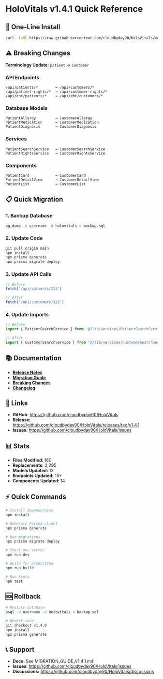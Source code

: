 # HoloVitals v1.4.1 Quick Reference

## 🚀 One-Line Install

```bash
curl -fsSL https://raw.githubusercontent.com/cloudbyday90/HoloVitals/main/scripts/install-v1.4.1.sh | bash
```

## ⚠️ Breaking Changes

**Terminology Update:** `patient` → `customer`

### API Endpoints
```
/api/patients/*        → /api/customers/*
/api/patient-rights/*  → /api/customer-rights/*
/api/ehr/patients/*    → /api/ehr/customers/*
```

### Database Models
```
PatientAllergy         → CustomerAllergy
PatientMedication      → CustomerMedication
PatientDiagnosis       → CustomerDiagnosis
```

### Services
```
PatientSearchService   → CustomerSearchService
PatientRightsService   → CustomerRightsService
```

### Components
```
PatientCard            → CustomerCard
PatientDetailView      → CustomerDetailView
PatientList            → CustomerList
```

## 📋 Quick Migration

### 1. Backup Database
```bash
pg_dump -U username -d holovitals > backup.sql
```

### 2. Update Code
```bash
git pull origin main
npm install
npx prisma generate
npx prisma migrate deploy
```

### 3. Update API Calls
```typescript
// Before
fetch('/api/patients/123')

// After
fetch('/api/customers/123')
```

### 4. Update Imports
```typescript
// Before
import { PatientSearchService } from '@/lib/services/PatientSearchService';

// After
import { CustomerSearchService } from '@/lib/services/CustomerSearchService';
```

## 📚 Documentation

- **[Release Notes](RELEASE_NOTES_V1.4.1.md)**
- **[Migration Guide](MIGRATION_GUIDE_V1.4.1.md)**
- **[Breaking Changes](BREAKING_CHANGES_V1.4.1.md)**
- **[Changelog](CHANGELOG_V1.4.1.md)**

## 🔗 Links

- **GitHub:** https://github.com/cloudbyday90/HoloVitals
- **Release:** https://github.com/cloudbyday90/HoloVitals/releases/tag/v1.4.1
- **Issues:** https://github.com/cloudbyday90/HoloVitals/issues

## 📊 Stats

- **Files Modified:** 160
- **Replacements:** 2,295
- **Models Updated:** 13
- **Endpoints Updated:** 15+
- **Components Updated:** 14

## ⚡ Quick Commands

```bash
# Install dependencies
npm install

# Generate Prisma client
npx prisma generate

# Run migrations
npx prisma migrate deploy

# Start dev server
npm run dev

# Build for production
npm run build

# Run tests
npm test
```

## 🆘 Rollback

```bash
# Restore database
psql -U username -d holovitals < backup.sql

# Revert code
git checkout v1.4.0
npm install
npx prisma generate
```

## 📞 Support

- **Docs:** See MIGRATION_GUIDE_V1.4.1.md
- **Issues:** https://github.com/cloudbyday90/HoloVitals/issues
- **Discussions:** https://github.com/cloudbyday90/HoloVitals/discussions